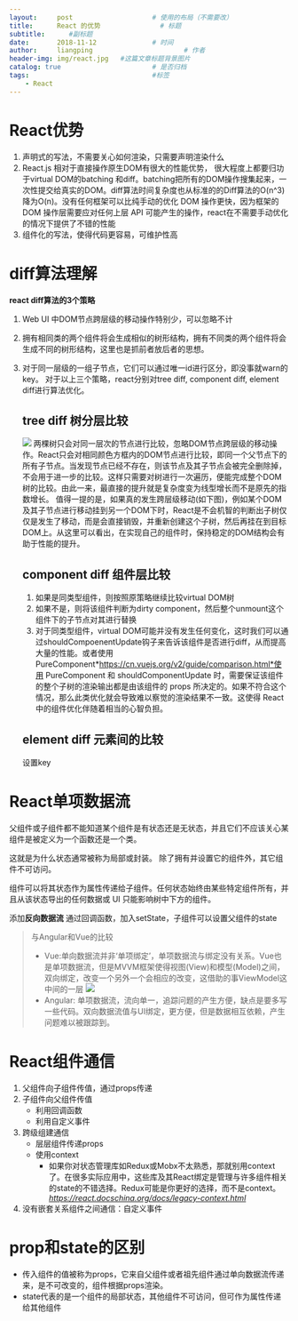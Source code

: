 ```yaml
---
layout:     post   				    # 使用的布局（不需要改）
title:      React 的优势				# 标题 
subtitle:      #副标题
date:       2018-11-12				# 时间
author:     liangping 						# 作者
header-img: img/react.jpg 	#这篇文章标题背景图片
catalog: true 						# 是否归档
tags:								#标签
    - React
---
```


# React优势
1. 声明式的写法，不需要关心如何渲染，只需要声明渲染什么
2. React.js 相对于直接操作原生DOM有很大的性能优势， 很大程度上都要归功于virtual DOM的batching 和diff。batching把所有的DOM操作搜集起来，一次性提交给真实的DOM。diff算法时间复杂度也从标准的的Diff算法的O(n\^3)降为O(n)。没有任何框架可以比纯手动的优化 DOM 操作更快，因为框架的 DOM 操作层需要应对任何上层 API 可能产生的操作，react在不需要手动优化的情况下提供了不错的性能
3. 组件化的写法，使得代码更容易，可维护性高

# diff算法理解
**react diff算法的3个策略**
1. Web UI 中DOM节点跨层级的移动操作特别少，可以忽略不计
2. 拥有相同类的两个组件将会生成相似的树形结构，拥有不同类的两个组件将会生成不同的树形结构，这里也是抓前者放后者的思想。
3. 对于同一层级的一组子节点，它们可以通过唯一id进行区分，即没事就warn的key。
对于以上三个策略，react分别对tree diff, component diff, element diff进行算法优化。

    ## tree diff 树分层比较
    ![](https://segmentfault.com/img/remote/1460000010686588)
    两棵树只会对同一层次的节点进行比较，忽略DOM节点跨层级的移动操作。React只会对相同颜色方框内的DOM节点进行比较，即同一个父节点下的所有子节点。当发现节点已经不存在，则该节点及其子节点会被完全删除掉，不会用于进一步的比较。这样只需要对树进行一次遍历，便能完成整个DOM树的比较。由此一来，最直接的提升就是复杂度变为线型增长而不是原先的指数增长。
    值得一提的是，如果真的发生跨层级移动(如下图)，例如某个DOM及其子节点进行移动挂到另一个DOM下时，React是不会机智的判断出子树仅仅是发生了移动，而是会直接销毁，并重新创建这个子树，然后再挂在到目标DOM上。从这里可以看出，在实现自己的组件时，保持稳定的DOM结构会有助于性能的提升。
    
    ## component diff 组件层比较
    1. 如果是同类型组件，则按照原策略继续比较virtual DOM树
    2. 如果不是，则将该组件判断为dirty component，然后整个unmount这个组件下的子节点对其进行替换
    3. 对于同类型组件，virtual DOM可能并没有发生任何变化，这时我们可以通过shouldCompoenentUpdate钩子来告诉该组件是否进行diff，从而提高大量的性能。或者使用PureComponent*https://cn.vuejs.org/v2/guide/comparison.html*使用 PureComponent 和 shouldComponentUpdate 时，需要保证该组件的整个子树的渲染输出都是由该组件的 props 所决定的。如果不符合这个情况，那么此类优化就会导致难以察觉的渲染结果不一致。这使得 React 中的组件优化伴随着相当的心智负担。
    
    ## element diff 元素间的比较
    设置key
    
# React单项数据流
父组件或子组件都不能知道某个组件是有状态还是无状态，并且它们不应该关心某组件是被定义为一个函数还是一个类。

这就是为什么状态通常被称为局部或封装。 除了拥有并设置它的组件外，其它组件不可访问。

组件可以将其状态作为属性传递给子组件。任何状态始终由某些特定组件所有，并且从该状态导出的任何数据或 UI 只能影响树中下方的组件。

添加**反向数据流**
通过回调函数，加入setState，子组件可以设置父组件的state
>与Angular和Vue的比较
>* Vue:单向数据流并非‘单项绑定’，单项数据流与绑定没有关系。Vue也是单项数据流，但是MVVM框架使得视图(View)和模型(Model)之间，双向绑定，改变一个另外一个会相应的改变，这借助的事ViewModel这中间的一层
>![](https://img-blog.csdn.net/20180313195124568?watermark/2/text/Ly9ibG9nLmNzZG4ubmV0L0JvbmpvdXJqdw==/font/5a6L5L2T/fontsize/400/fill/I0JBQkFCMA==/dissolve/70)
>* Angular: 单项数据流，流向单一，追踪问题的产生方便，缺点是要多写一些代码。双向数据流值与UI绑定，更方便，但是数据相互依赖，产生问题难以被跟踪到。

# React组件通信
1. 父组件向子组件传值，通过props传递
2. 子组件向父组件传值
    * 利用回调函数
    * 利用自定义事件
3. 跨级组建通信
    * 层层组件传递props
    * 使用context
        * 如果你对状态管理库如Redux或Mobx不太熟悉，那就别用context了。在很多实际应用中，这些库及其React绑定是管理与许多组件相关的state的不错选择。Redux可能是你更好的选择，而不是context。*https://react.docschina.org/docs/legacy-context.html*
4. 没有嵌套关系组件之间通信：自定义事件

# prop和state的区别
* 传入组件的值被称为props，它来自父组件或者祖先组件通过单向数据流传递来，是不可改变的，组件根据props渲染。
* state代表的是一个组件的局部状态，其他组件不可访问，但可作为属性传递给其他组件
    
